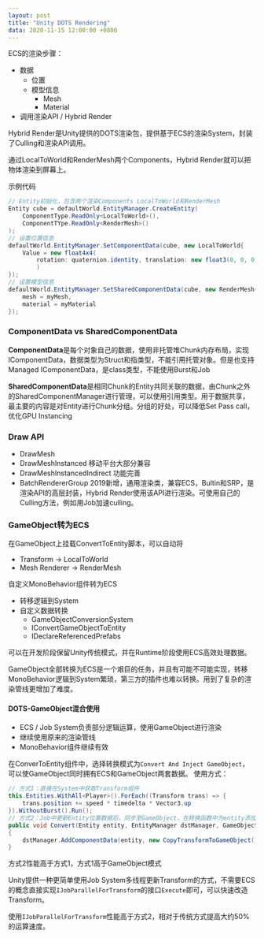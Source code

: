 ```yaml
---
layout: post
title: "Unity DOTS Rendering"
data: 2020-11-15 12:00:00 +0800
---
```


ECS的渲染步骤：
- 数据
    - 位置
    - 模型信息
        - Mesh
        - Material
- 调用渲染API / Hybrid Render

Hybrid Render是Unity提供的DOTS渲染包，提供基于ECS的渲染System，封装了Culling和渲染API调用。

通过LocalToWorld和RenderMesh两个Components，Hybrid Render就可以把物体渲染到屏幕上。

示例代码
```csharp
// Entity初始化，包含两个渲染Components LocalToWorld和RenderMesh
Entity cube = defaultWorld.EntityManager.CreateEntity(
    ComponentType.ReadOnly<LocalToWorld>(),
    ComponentTYpe.ReadOnly<RenderMesh>()
);
// 设置位置信息
defaultWorld.EntityManager.SetComponentData(cube, new LocalToWorld{
    Value = new float4x4(
        rotation: quaternion.identity, translation: new float3(0, 0, 0)
        )
});
// 设置模型信息
defaultWorld.EntityManager.SetSharedComponentData(cube, new RenderMesh{
    mesh = myMesh,
    material = myMaterial
});
```
### ComponentData vs SharedComponentData

**ComponentData**是每个对象自己的数据，使用非托管堆Chunk内存布局，实现IComponentData，数据类型为Struct和指类型，不能引用托管对象。但是也支持Managed IComponentData，是class类型，不能使用Burst和Job

**SharedComponentData**是相同Chunk的Entity共同关联的数据，由Chunk之外的SharedComponentManager进行管理，可以使用引用类型。用于数据共享，最主要的内容是对Entity进行Chunk分组。分组的好处，可以降低Set Pass call，优化GPU Instancing

### Draw API
- DrawMesh
- DrawMeshInstanced 移动平台大部分兼容
- DrawMeshInstancedIndirect 功能完善
- BatchRendererGroup 2019新增，通用渲染类，兼容ECS，Bultin和SRP，是渲染API的高层封装，Hybrid Render使用该API进行渲染。可使用自己的Culling方法，例如用Job加速culling。

### GameObject转为ECS
在GameObject上挂载ConvertToEntity脚本，可以自动将
- Transform -> LocalToWorld
- Mesh Renderer -> RenderMesh

自定义MonoBehavior组件转为ECS
- 转移逻辑到System
- 自定义数据转换
    - GameObjectConversionSystem
    - IConvertGameObjectToEntity
    - IDeclareReferencedPrefabs

可以在开发阶段保留Unity传统模式，并在Runtime阶段使用ECS高效处理数据。

GameObject全部转换为ECS是一个艰巨的任务，并且有可能不可能实现，转移MonoBehavior逻辑到System繁琐，第三方的插件也难以转换。用到了复杂的渲染管线更增加了难度。

#### DOTS-GameObject混合使用
- ECS / Job System负责部分逻辑运算，使用GameObject进行渲染
- 继续使用原来的渲染管线
- MonoBehavior组件继续有效

在ConverToEntity组件中，选择转换模式为`Convert And Inject GameObject`，可以使GameObject同时拥有ECS和GameObject两套数据。
使用方式：
```csharp
// 方式1：直接在System中获取Transform组件
this.Entities.WithAll<Player>().ForEach((Transform trans) => {
    trans.position += speed * timedelta * Vector3.up
}).WithoutBurst().Run();
// 方式2：Job中更新Entity位置数据后，同步至GameObject，在转换函数中为entity添加CopyTransformToGameObject
public void Convert(Entity entity, EntityManager dstManager, GameObjectConversionSystem conversionSystem)
{
    dstManager.AddComponentData(entity, new CopyTransformToGameObject());
}
```
方式2性能高于方式1，方式1高于GameObject模式

Unity提供一种更简单使用Job System多线程更新Transform的方式，不需要ECS的概念直接实现`IJobParallelForTransform`的接口`Execute`即可，可以快速改造Transform。

使用`IJobParallelForTransform`性能高于方式2，相对于传统方式提高大约50%的运算速度。